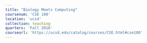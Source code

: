 ```yaml
---
title: "Biology Meets Computing"
coursenum: 'CSE 180'
location: 'ucsd'
collection: teaching
quarters: 'Fall 2016'
courseurl: 'https://ucsd.edu/catalog/courses/CSE.html#cse180'
---
```

